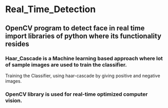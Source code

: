 # Real_Time_Detection
## OpenCV program to detect face in real time import libraries of python where its functionality resides
### Haar_Cascade is a Machine learning based approach where lot of sample images are used to train the classifier.
Training the Classifier, using haar-cascade by giving positive and negative images.

### OpenCV library is used for real-time optimized computer vision.
